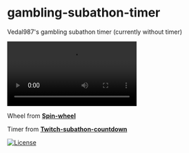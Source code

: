 <h1>gambling-subathon-timer</h1>
 Vedal987's gambling subathon timer (currently without timer)

[<video src='/img/demo_video.mov'></video>](https://github.com/user-attachments/assets/e5079fc6-b94e-4500-a35e-806cbd54257d)

Wheel from **[Spin-wheel](https://github.com/CrazyTim/spin-wheel)**

Timer from **[Twitch-subathon-countdown](https://github.com/JayexDesigns/twitch-subathon-countdown)**

[![License](https://img.shields.io/badge/license-MIT-blue)](#license "View license")
